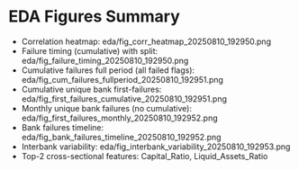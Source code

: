 # EDA Figures Summary
- Correlation heatmap: eda/fig_corr_heatmap_20250810_192950.png
- Failure timing (cumulative) with split: eda/fig_failure_timing_20250810_192950.png
- Cumulative failures full period (all failed flags): eda/fig_cum_failures_fullperiod_20250810_192951.png
- Cumulative unique bank first-failures: eda/fig_first_failures_cumulative_20250810_192951.png
- Monthly unique bank failures (no cumulative): eda/fig_first_failures_monthly_20250810_192952.png
- Bank failures timeline: eda/fig_bank_failures_timeline_20250810_192952.png
- Interbank variability: eda/fig_interbank_variability_20250810_192953.png
- Top-2 cross-sectional features: Capital_Ratio, Liquid_Assets_Ratio